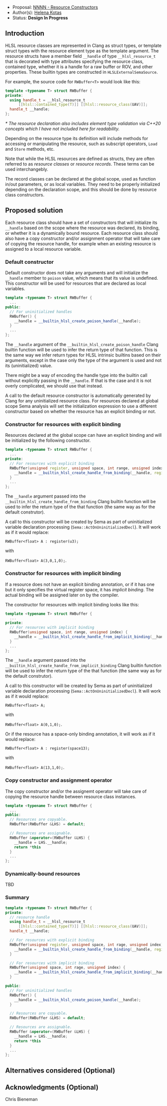 * Proposal: [NNNN - Resource Constructors](NNNN-resource-constructors.md)
* Author(s): [Helena Kotas](https://github.com/hekota)
* Status: **Design In Progress**

## Introduction

HLSL resource classes are represented in Clang as struct types, or template
struct types with the resource element type as the template argument. The
resource structs have a member field `__handle` of type `__hlsl_resource_t` that
is decorated with type attributes specifying the resource class, contained type,
whether it is a handle for a raw buffer or ROV, and other properties. These
builtin types are constructed in `HLSLExternalSemaSource`.

For example, the source code for `RWBuffer<T>` would look like this:

```c++
template <typename T> struct RWBuffer {
private:
  using handle_t = __hlsl_resource_t
      [[hlsl::contained_type(T)]] [[hlsl::resource_class(UAV)]];
  handle_t __handle;
};
```
_* The resource declaration also includes element type validation via C++20
concepts which I have not included here for readability._

Depending on the resource type its definition will include methods for accessing
or manipulating the resource, such as subscript operators, `Load` and `Store`
methods, etc.

Note that while the HLSL resources are defined as structs, they are often
referred to as _resource classes_ or _resource records_. These terms can be used
interchangebly.

The record classes can be declared at the global scope, used as function in/out
parameters, or as local variables. They need to be properly initialized
depending on the declaration scope, and this should be done by resource class
constructors.

## Proposed solution

Each resource class should have a set of constructors that will initialize its
`__handle` based on the scope where the resource was declared, its binding, or
whether it is a dynamically bound resource. Each resource class should also have
a copy constructor and/or assignment operator that will take care of copying the
resource handle, for example when an existing resource is assigned to a local
resource variable.

### Default constructor

Default constructor does not take any arguments and will initialize the
`__handle` member to `poison` value, which means that its value is undefined.
This constructor will be used for resources that are declared as local
variables.

```c++
template <typename T> struct RWBuffer {
  ...
public:
  // For uninitialized handles
  RWBuffer() {
    __handle = __builtin_hlsl_create_poison_handle(__handle);
  }
  ...
};
```

The `__handle` argument of the `__builtin_hlsl_create_poison_handle` Clang
builtin function will be used to infer the return type of that function. This is
the same way we infer return types for HLSL intrinsic builtins based on their
arguments, except in the case only the type of the argument is used and not its
(uninitialized) value.

There might be a way of encoding the handle type into the
builtin call without explicitly passing in the `__handle`. If that is the case
and it is not overly complicated, we should use that instead.

A call to the default resource constructor is automatically generated by Clang
for any uninitialized resource class. For resources declared at global scope
Sema analysis will set the initialization expression to use a different
constructor based on whether the resource has an explicit binding or not.

### Constructor for resources with explicit binding

Resources declared at the global scope can have an explicit binding and will be
initialized by the following constructor.

```c++
template <typename T> struct RWBuffer {
  ...
private:
  // For resources with explicit binding
  RWBuffer(unsigned register, unsigned space, int range, unsigned index) {
    __handle = __builtin_hlsl_create_handle_from_binding(__handle, register, space, range, index);
  }
  ...
};
```

The `__handle` argument passed into the
`__builtin_hlsl_create_handle_from_binding` Clang builtin function will be used
to infer the return type of the that function (the same way as for the default
construtor).

A call to this constructor will be created by Sema as part of uninitialized
variable declaration processing (`Sema::ActOnUninitializedDecl`). It will
work as if it would replace:

`RWBuffer<float> A : register(u3);`

with

`RWBuffer<float> A(3,0,1,0);`.

### Constructor for resources with implicit binding

If a resource does not have an explicit binding annotation, or if it has one but
it only specifies the virtual register space, it has _implicit binding_. The
actual binding will be assigned later on by the compiler.

The constructor for resources with implicit binding looks like this:

```c++
template <typename T> struct RWBuffer {
  ...
private:
  // For resources with implicit binding
  RWBuffer(unsigned space, int range, unsigned index) {
    __handle = __builtin_hlsl_create_handle_from_implicit_binding(__handle, space, range, index);
  }
  ...
};
```

The `__handle` argument passed into the
`__builtin_hlsl_create_handle_from_implicit_binding` Clang builtin function will
be used to infer the return type of the that function (the same way as for the
default construtor).

A call to this constructor will be created by Sema as part of uninitialized
variable declaration processing (`Sema::ActOnUninitializedDecl`). It will
work as if it would replace:

`RWBuffer<float> A;`

with

`RWBuffer<float> A(0,1,0);`.

Or if the resource has a space-only binding annotation, it will work as if it
would replace:

`RWBuffer<float> A : register(space13);`

with

`RWBuffer<float> A(13,1,0);`.

### Copy constructor and assignment operator

The copy constructor and/or the assignemt operator will take care of copying the
resource handle between resource class instances.

```c++
template <typename T> struct RWBuffer {
  ...
public:
  // Resources are copyable.
  RWBuffer(RWBuffer &LHS) = default;

  // Resources are assignable.
  RWBuffer &operator=(RWBuffer &LHS) {
    __handle = LHS.__handle;
    return *this
  }
  ...
};
```

### Dynamically-bound resources

TBD

### Summary

```c++
template <typename T> struct RWBuffer {
private:
  // resource handle
  using handle_t = __hlsl_resource_t
      [[hlsl::contained_type(T)]] [[hlsl::resource_class(UAV)]];
  handle_t __handle;

  // For resources with explicit binding
  RWBuffer(unsigned register, unsigned space, int rage, unsigned index) {
    __handle = __builtin_hlsl_create_handle_from_binding(__handle, register, space, range, index);
  }

  // For resources with implicit binding
  RWBuffer(unsigned space, int rage, unsigned index) {
    __handle = __builtin_hlsl_create_handle_from_implicit_binding(__handle, space, range, index);
  }

public:
  // For uninitialized handles
  RWBuffer() {
    __handle = __builtin_hlsl_create_poison_handle(__handle);
  }

  // Resources are copyable.
  RWBuffer(RWBuffer &LHS) = default;

  // Resources are assignable.
  RWBuffer &operator=(RWBuffer &LHS) {
    __handle = LHS.__handle;
    return *this
  }
  ...
};
```

## Alternatives considered (Optional)

## Acknowledgments (Optional)

Chris Bieneman

<!-- {% endraw %} -->
